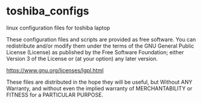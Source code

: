 # toshiba_configs
linux configuration files for toshiba laptop

These configuration files and scripts are provided as free software. You can redistribute and/or modify
them under the terms of the GNU General Public License (License) as published by the Free Software Foundation; either
Version 3 of the License or (at your option) any later version.

https://www.gnu.org/licenses/lgpl.html

These files are distributed in the hope they will be useful,
but Without ANY Warranty, and without even the implied warranty of
MERCHANTABILITY or FITNESS for a PARTICULAR PURPOSE.
